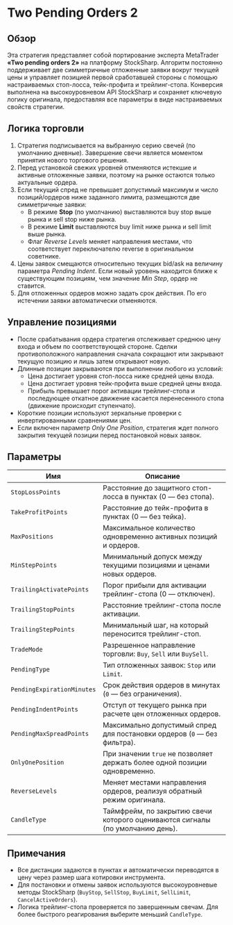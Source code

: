 # Two Pending Orders 2

## Обзор
Эта стратегия представляет собой портирование эксперта MetaTrader **«Two pending orders 2»** на платформу StockSharp. Алгоритм постоянно поддерживает две симметричные отложенные заявки вокруг текущей цены и управляет позицией первой сработавшей стороны с помощью настраиваемых стоп-лосса, тейк-профита и трейлинг-стопа. Конверсия выполнена на высокоуровневом API StockSharp и сохраняет ключевую логику оригинала, предоставляя все параметры в виде настраиваемых свойств стратегии.

## Логика торговли
1. Стратегия подписывается на выбранную серию свечей (по умолчанию дневные). Завершение свечи является моментом принятия нового торгового решения.
2. Перед установкой свежих уровней отменяются истекшие и активные отложенные заявки, поэтому на рынке остаются только актуальные ордера.
3. Если текущий спред не превышает допустимый максимум и число позиций/ордеров ниже заданного лимита, размещаются две симметричные заявки:
   - В режиме **Stop** (по умолчанию) выставляются buy stop выше рынка и sell stop ниже рынка.
   - В режиме **Limit** выставляются buy limit ниже рынка и sell limit выше рынка.
   - Флаг *Reverse Levels* меняет направления местами, что соответствует переключателю reverse в оригинальном советнике.
4. Цены заявок смещаются относительно текущих bid/ask на величину параметра *Pending Indent*. Если новый уровень находится ближе к существующим позициям, чем значение *Min Step*, ордер не ставится.
5. Для отложенных ордеров можно задать срок действия. По его истечении заявки автоматически отменяются.

## Управление позициями
- После срабатывания ордера стратегия отслеживает среднюю цену входа и объем по соответствующей стороне. Сделки противоположного направления сначала сокращают или закрывают текущую позицию и лишь затем открывают новую.
- Длинные позиции закрываются при выполнении любого из условий:
  - Цена достигает уровня стоп-лосса ниже средней цены входа.
  - Цена достигает уровня тейк-профита выше средней цены входа.
  - Прибыль превышает порог активации трейлинг-стопа и последующее откатное движение касается перенесенного стопа (движение происходит ступенчато).
- Короткие позиции используют зеркальные проверки с инвертированными сравнениями цен.
- Если включен параметр *Only One Position*, стратегия ждет полного закрытия текущей позиции перед постановкой новых заявок.

## Параметры
| Имя | Описание |
| --- | --- |
| `StopLossPoints` | Расстояние до защитного стоп-лосса в пунктах (0 — без стопа). |
| `TakeProfitPoints` | Расстояние до тейк-профита в пунктах (0 — без тейка). |
| `MaxPositions` | Максимальное количество одновременно активных позиций и ордеров. |
| `MinStepPoints` | Минимальный допуск между текущими позициями и ценами новых ордеров. |
| `TrailingActivatePoints` | Порог прибыли для активации трейлинг-стопа (0 — отключен). |
| `TrailingStopPoints` | Расстояние трейлинг-стопа после активации. |
| `TrailingStepPoints` | Минимальный шаг, на который переносится трейлинг-стоп. |
| `TradeMode` | Разрешенное направление торговли: `Buy`, `Sell` или `BuySell`. |
| `PendingType` | Тип отложенных заявок: `Stop` или `Limit`. |
| `PendingExpirationMinutes` | Срок действия ордеров в минутах (`0` — без ограничения). |
| `PendingIndentPoints` | Отступ от текущего рынка при расчете цен отложенных ордеров. |
| `PendingMaxSpreadPoints` | Максимально допустимый спред для постановки ордеров (`0` — без фильтра). |
| `OnlyOnePosition` | При значении `true` не позволяет держать более одной позиции одновременно. |
| `ReverseLevels` | Меняет местами направления ордеров, реализуя обратный режим оригинала. |
| `CandleType` | Таймфрейм, по закрытию свечи которого оцениваются сигналы (по умолчанию день). |

## Примечания
- Все дистанции задаются в пунктах и автоматически переводятся в цену через размер шага котировки инструмента.
- Для постановки и отмены заявок используются высокоуровневые методы StockSharp (`BuyStop`, `SellStop`, `BuyLimit`, `SellLimit`, `CancelActiveOrders`).
- Логика трейлинг-стопа проверяется по завершенным свечам. Для более быстрого реагирования выберите меньший `CandleType`.
